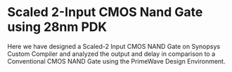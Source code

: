 
# Scaled 2-Input CMOS Nand Gate using 28nm PDK

Here we have designed a Scaled-2 Input CMOS NAND Gate on Synopsys Custom Compiler and analyzed the output and delay in comparison to a Conventional CMOS NAND Gate using the PrimeWave Design Environment.
